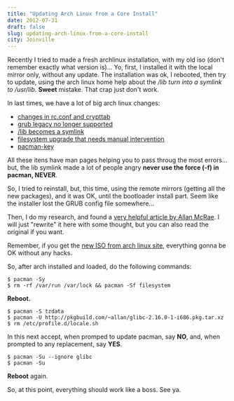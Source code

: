 ```yaml
---
title: "Updating Arch Linux from a Core Install"
date: 2012-07-31
draft: false
slug: updating-arch-linux-from-a-core-install
city: Joinville
---
```


Recently I tried to made a fresh archlinux installation, with my old iso (don't remember exactly what version is)… Yo, first, I installed it with the local mirror only, without any update. The installation was ok, I rebooted, then try to update, using the arch linux home help about the */lib turn into a symlink to /usr/lib*. **Sweet** mistake. That crap just don't work.

In last times, we have a lot of big arch linux changes:

- [changes in rc.conf and crypttab](http://www.archlinux.org/news/changes-to-rcconf-and-crypttab/)
- [grub legacy no longer supported](http://www.archlinux.org/news/grub-legacy-no-longer-supported/)
- [/lib becomes a symlink](http://www.archlinux.org/news/the-lib-directory-becomes-a-symlink/)
- [filesystem upgrade that needs manual intervention](http://www.archlinux.org/news/filesystem-upgrade-manual-intervention-required-1/)
- [pacman-key](http://www.archlinux.org/news/having-pacman-verify-packages/)

All these itens have man pages helping you to pass throug the most errors… but, the lib symlink made a lot of people angry **never use the force (-f) in pacman, NEVER**.

So, I tried to reinstall, but, this time, using the remote mirrors (getting all the new packages), and it was OK, until the bootloader install part. Seem like the installer lost the GRUB config file somewhere…

Then, I do my research, and found a [very helpful article by Allan McRae](http://allanmcrae.com/2012/07/updating-arch-linux-from-a-core-install/). I will just "rewrite" it here with some thought, but you can also read the original if you want.

Remember, if you get the [new ISO from arch linux site](http://www.archlinux.org/download/), everything gonna be OK without any hacks.

So, after arch installed and loaded, do the following commands:

```
$ pacman -Sy
$ rm -rf /var/run /var/lock && pacman -Sf filesystem
```

**Reboot.**

```
$ pacman -S tzdata
$ pacman -U http://pkgbuild.com/~allan/glibc-2.16.0-1-i686.pkg.tar.xz
$ rm /etc/profile.d/locale.sh
```

In this next accept, when promped to update pacman, say **NO**, and, when prompted to any replacement, say **YES**.

```
$ pacman -Su --ignore glibc
$ pacman -Su
```

**Reboot** again.

So, at this point, everything should work like a boss. See ya.
